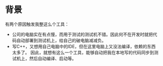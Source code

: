 背景
====
有两个原因触发我整这么个工具：
  * 公司的电脑实在有点慢，而用于测试的测试机不错。因此何不在开发时就把代码自动部署到测试机上，给自己的破电脑减减负。
  * 写C++，又想用自己电脑中的IDE，但在这里电脑上又没法编译，依赖的东西太多了。
因此，就想有这么一个工具，能够自动把我在本地写的代码同步到测试机上，然后自动编译、启动等。

